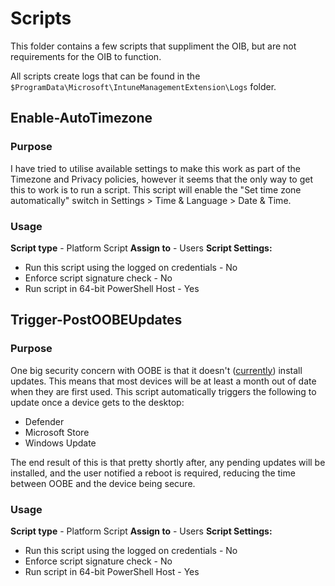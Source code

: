 # Scripts

This folder contains a few scripts that suppliment the OIB, but are not requirements for the OIB to function.

All scripts create logs that can be found in the `$ProgramData\Microsoft\IntuneManagementExtension\Logs` folder.

## Enable-AutoTimezone
### Purpose
I have tried to utilise available settings to make this work as part of the Timezone and Privacy policies, however it seems that the only way to get this to work is to run a script. This script will enable the "Set time zone automatically" switch in Settings > Time & Language > Date & Time.

### Usage
**Script type** - Platform Script
**Assign to** - Users
**Script Settings:**
- Run this script using the logged on credentials - No
- Enforce script signature check - No
- Run script in 64-bit PowerShell Host - Yes

## Trigger-PostOOBEUpdates
### Purpose
One big security concern with OOBE is that it doesn't ([currently](https://techcommunity.microsoft.com/blog/windows-itpro-blog/coming-soon-quality-updates-during-the-out-of-box-experience/4374291)) install updates. This means that most devices will be at least a month out of date when they are first used.
This script automatically triggers the following to update once a device gets to the desktop:
- Defender
- Microsoft Store
- Windows Update

The end result of this is that pretty shortly after, any pending updates will be installed, and the user notified a reboot is required, reducing the time between OOBE and the device being secure.

### Usage
**Script type** - Platform Script
**Assign to** - Users
**Script Settings:**
- Run this script using the logged on credentials - No
- Enforce script signature check - No
- Run script in 64-bit PowerShell Host - Yes